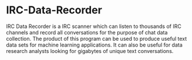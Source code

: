 # IRC-Data-Recorder
IRC Data Recorder is a IRC scanner which can listen to thousands of IRC channels and record all conversations for the purpose of chat data collection. The product of this program can be used to produce useful text data sets for machine learning applications. It can also be useful for data research analysts looking for gigabytes of unique text conversations.
